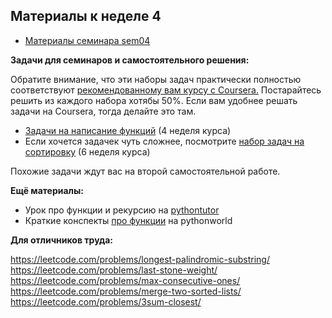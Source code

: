 ## Материалы к неделе 4

* [Материалы семинара sem04](https://github.com/hse-econ-data-science/dap_2021_spring/tree/main/sem04_functions)

__Задачи для семинаров и самостоятельного решения:__ 

Обратите внимание, что эти наборы задач практически полностью соответствуют [рекомендованному вам курсу с Coursera.](https://www.coursera.org/learn/python-osnovy-programmirovaniya#syllabus) Постарайтесь решить из каждого набора хотябы 50%. Если вам удобнее решать задачи на Coursera, тогда делайте это там.  

* [Задачи на написание функций](https://official.contest.yandex.ru/contest/24446/enter/) (4 неделя курса)
* Если хочется задачек чуть сложнее, посмотрите [набор задач на сортировку](https://official.contest.yandex.ru/contest/24448/enter/) (6 неделя курса)

Похожие задачи ждут вас на второй самостоятельной работе. 

__Ещё материалы:__ 

* Урок про функции и рекурсию на [pythontutor](http://pythontutor.ru/lessons/functions/)
* Краткие конспекты [про функции](https://pythonworld.ru/tipy-dannyx-v-python/vse-o-funkciyax-i-ix-argumentax.html) на pythonworld


__Для отличников труда:__ 

https://leetcode.com/problems/longest-palindromic-substring/
https://leetcode.com/problems/last-stone-weight/
https://leetcode.com/problems/max-consecutive-ones/
https://leetcode.com/problems/merge-two-sorted-lists/
https://leetcode.com/problems/3sum-closest/

